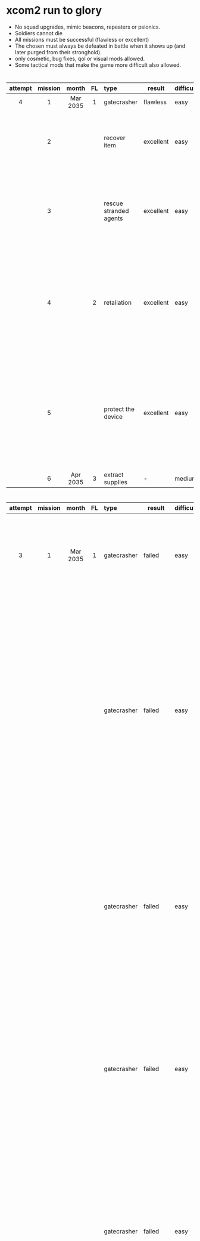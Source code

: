 # xcom2 run to glory

- No squad upgrades, mimic beacons, repeaters or psionics.
- Soldiers cannot die
- All missions must be successful (flawless or excellent)
- The chosen must always be defeated in battle when it shows up (and later purged from their stronghold).
- only cosmetic, bug fixes, qol or visual mods allowed.
- Some tactical mods that make the game more difficult also allowed.

#

| attempt | mission | month  | FL  | type | result | difficulty | sitrep | rewards | kills | chosen | wounded | dead | explanation | learnings |
|   :-:   |   :-:   | :----: | :-: | :--- | ------ | ---------- | ------ | ------- | :---: | ------ | :-----: | :--: | --------------------- | --------- |
| 4 | 1  | Mar 2035 | 1 | gatecrasher | flawless | easy | - | - | 9 | - | - | - | - | - |
|   | 2  |          |   | recover item | excellent | easy | - | engineer | 9 | - | 1 | - | forgot that interactions with the objective activate nearby pods | dont interact with objectives unless ready to take on a pod |
|   | 3  |          |   | rescue stranded agents | excellent | easy | the horde | scientist + intel + sharpshooter | 205 | - | 1 | - | dasher hidden inside a container attacked a soldier that came down the ladder to move to evac point | not much as it's not possible to reliably keep track of all the lost that are out of LOS |
|   | 4  |          | 2 | retaliation | excellent | easy | - | loot + increased regional income | 9 | assassin | 1 | - | unvoidable hit from the assassin, even when we've spotted her ahead but she's got agile as well which makes her really painful to kill | - |
|   | 5  |          |   | protect the device | excellent | easy | - | intel + counter rural checkpoints | 8 | - | 1 | - | embush botched because there was a trooper that was not visible, sectoid soaked all the shots, trooper shot against full cover and hit | - |
|   | 6  | Apr 2035 | 3 | extract supplies | - | medium | - | loot | - | - | - | - | - | - |

#

| attempt | mission | month  | FL  | type | result | difficulty | sitrep | rewards | kills | chosen | wounded | dead | explanation | learnings |
|   :-:   |   :-:   | :----: | :-: | :--- | ------ | ---------- | ------ | ------- | :---: | ------ | :-----: | :--: | ----------- | --------- |
| 3 | 1  | Mar 2035 | 1 | gatecrasher | failed | easy | - | - | - | - | 1 | - | beaglerush effect; the only soldier that could see the pod patroling was put on overwatch by mistake, instead of shooting | avoid letting pods flank soldiers whilst concealed |
|   |    |          |   | gatecrasher | failed | easy | - | - | - | - | 1 | - | officer pod run against overwatch (even with elevation only one shot hit. on our turn, rolled min damage on one flanked trooper, left with a hard choice between activating the sectoid pod or rending the only non flanked trooper, used volt instead and hoped for the trooper to run away, but it instead shot for 45% and hit | - |
|   |    |          |   | gatecrasher | failed | easy | - | - | - | - | 1 | - | had to activate officer pod this time, could not leave two troopers up after min damaging one. templar rended the full health trooper (volt not available) and activated sectoid pod. one of the two troopers shot for 45% and hit | - |
|   |    |          |   | gatecrasher | failed | easy | - | - | - | - | - | 1 | was able to get the officer pod to run the overwatch but the only shot missed, on my turn needed 4 shots to kill the officer and activated the sectoid pod which was 2 tiles behind. the troopers hit two of their 3 45% and killed a soldier | - |
|   |    |          |   | gatecrasher | failed | easy | - | - | - | - | 1 | - | keep rolling min damage on troopers that will go and shoot someone. unfortunately there's not much that can be done. high ground is mandatory to land any shots reliably and they cannot roll min damage more than once or we risk getting shot and wounded | - |
|   |    |          |   | gatecrasher | failed | easy | - | - | - | - | 1 | - | this time both sectoid and officer pods walked into overwatch but by the time the second pod arrived we were out of shots (only one landed anyway). left with 3 troopers, the officer and a sectoid. killed all but one trooper and the sectoid. the trooper shot my templar. i'm going to change the way i start the mission as it's clear that the sectoid and officer pods are too close to each other for me to be able to do this mission without having soldiers wounded | - |
|   |    |          |   | gatecrasher | failed | easy | - | - | - | - | 1 | - | run across civies again. frustration is starting to creep in and i'm dashing soldiers without taking enough care about civies being on the way. a pod activated and we got shot | - |
|   |    |          |   | gatecrasher | failed | easy | - | - | - | - | 1 | - | another run over a tile from a hidden civie which triggered a pod, yada yada yada, we know the drill | - |
|   |    |          |   | gatecrasher | flawless | easy | - | - | 8 | - | - | - | felt like save scumming tbh, given the amount of restarts. Had to walk away from the officer pod and grenade one trooper on high ground and use another grenade on trooper + officer (killing the officer) and wounded the 2nd trooper. was able to hit a flanking shot and move my templar closer to the sectoid pod which activated on the next turn but were easy peasy to kill | - |
|   |  2 |         |   | neutralise field commander | excellent | easy | the lost | engineer | 56 | 2 | - | - | lost concealment to the lost because of bad positioning. templar mind controlled with flagbang too far way (flag banged templar instead). got hit by a 25 and a 45 from a trooper and the commander | unlucky as the templar won't be able to go to mission 4 which puts the whole campaign at risk |
|   |  3 |         |   | gather survivors | flawless | easy | the lost | scientist + intel + 2 grenadiers | 247 | - | - | - | - | - |
|   |  4 |         | 2 | retaliation | fair | easy | - | loot | - | - | 2 | 2 | killed the chosen whilst another pod walking into us, got shot once. was able to get rid of the first pod but activated the second pod which we manage to survive the first round of shots by offering easier shots to full health soldiers. rolled min damage on a trooper but what killed us was a faceless that activated after the first pod was dead which crited our ranger for 6. unlucky with the shots as advent crited 4 out of 5 shots against us. the second faceless got reflex and the grenadier wasn't able to run away fast enough and died | check extended information as the mod for enemy perks adds quite a lot of perks to standard units |

#

| attempt | mission | month  | FL  | type | result | difficulty | sitrep | rewards | kills | chosen | wounded | dead | explanation | learnings |
|   :-:   |   :-:   | :----: | :-: | :--- | ------ | ---------- | ------ | ------- | :---: | ------ | :-----: | :--: | ----------- | --------- |
| 2 | 1  | Mar 2035 | 1 | gatecrasher | flawless | easy | - | - | 8 | - | - | - | - | - |
|   | 2  |          |   | hack workstation | failed | easy | - | engineer | - | - | - | 1 | dashed to a square adjacent to an hidden civilian on turn 1 that activated a pod, sectoid flanked and killed a soldier | do not dash all the way to the limit of movement, civies could be just on the edge and not tile scannable |

#

| attempt | mission | month  | FL  | type | result | difficulty | sitrep | rewards | kills | chosen | wounded | dead | explanation | learnings |
|   :-:   |   :-:   | :----: | :-: | :--- | ------ | ---------- | ------ | ------- | :---: | ------ | :-----: | :--: | ----------- | --------- |
| 1 | 1  | Mar 2035 | 1 | gatecrasher | flawless | easy | - | - | 9 | - | - | - | - | - | - |
|   | 2  |          |   | destroy alien relay | flawless | easy | - | engineer | 8 | - | - | - | - | - |
|   | 3  |          |   | rescue stranded agents | flawless | easy | the horde | intel + scientist + sharpshooter | 201 | - | - | - | - | - |
|   | 4  |          | 2 | retaliation | flawless | easy | - | loot + increased regional income | 11 | warlock | - | - | - | - |
|   | 5  |          |   | hack workstation | flawless | easy | - | supplies + counter high alert | 11 | - | - | - | - | - |
|   | 6  | Apr 2035 | 3 | raid convoy | flawless | medium | the lost | loot | 21 | - | - | - | - | - |
|   | 7  |          |   | recover agent | flawless | medium | - | engineer + intel | 26 | - | - | - | - | - |
|   | 8  |          | 4 | protect the device | excellent | easy | - | engineer + intel | 8 | warlock | 1 | - | - | - |
|   | 9  |          |   | haven assault | excellent | medium | - | loot | 12 | - | 2 | - | - | - |
|   | 10 | May 2035 | 5 | sabotage transmiter | fair | hard | - | engineer + counter left behind | 15 | - | 2 | 2 | hard mission with FL 8 reinforcements | should have picked up the other gorilla op, it was too early to do a hard mission |



